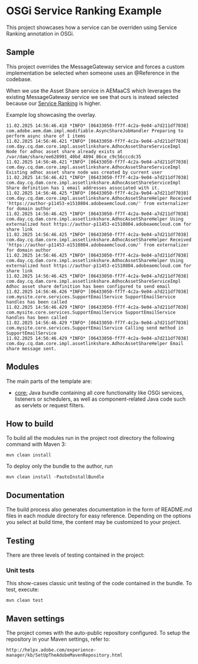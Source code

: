 # OSGi Service Ranking Example

This project showcases how a service can be overriden using Service Ranking annotation in OSGi.

## Sample

This project overrides the MessageGateway service and forces a custom implementation be selected when someone uses an @Reference in the codebase.

When we use the Asset Share service in AEMaaCS which leverages the existing MessageGateway service we see that ours is instead selected because our [Service Ranking](https://docs.osgi.org/specification/osgi.core/7.0.0/framework.service.html#framework.service.servicerankingorder) is higher.

Example log showcasing the overlay.

```
11.02.2025 14:56:46.418 *INFO* [06433050-ff7f-4c2a-9e04-a7d211df7038] com.adobe.aem.dam.impl.modifiable.AsyncShareJobHandler Preparing to perform async share of 1 items
11.02.2025 14:56:46.421 *INFO* [06433050-ff7f-4c2a-9e04-a7d211df7038] com.day.cq.dam.core.impl.assetlinkshare.AdhocAssetShareServiceImpl Node for adhoc asset share already exists at /var/dam/share/ee628991_40bd_4894_86ce_c9c56cccdc35
11.02.2025 14:56:46.421 *INFO* [06433050-ff7f-4c2a-9e04-a7d211df7038] com.day.cq.dam.core.impl.assetlinkshare.AdhocAssetShareServiceImpl Existing adhoc asset share node was created by current user
11.02.2025 14:56:46.421 *INFO* [06433050-ff7f-4c2a-9e04-a7d211df7038] com.day.cq.dam.core.impl.assetlinkshare.AdhocAssetShareServiceImpl Share definition has 1 email addresses associated with it.
11.02.2025 14:56:46.425 *INFO* [06433050-ff7f-4c2a-9e04-a7d211df7038] com.day.cq.dam.core.impl.assetlinkshare.AdhocAssetShareHelper Received 'https://author-p11453-e1510804.adobeaemcloud.com/' from externalizer for domain author
11.02.2025 14:56:46.425 *INFO* [06433050-ff7f-4c2a-9e04-a7d211df7038] com.day.cq.dam.core.impl.assetlinkshare.AdhocAssetShareHelper Using externalized host https://author-p11453-e1510804.adobeaemcloud.com for share link
11.02.2025 14:56:46.425 *INFO* [06433050-ff7f-4c2a-9e04-a7d211df7038] com.day.cq.dam.core.impl.assetlinkshare.AdhocAssetShareHelper Received 'https://author-p11453-e1510804.adobeaemcloud.com/' from externalizer for domain author
11.02.2025 14:56:46.425 *INFO* [06433050-ff7f-4c2a-9e04-a7d211df7038] com.day.cq.dam.core.impl.assetlinkshare.AdhocAssetShareHelper Using externalized host https://author-p11453-e1510804.adobeaemcloud.com for share link
11.02.2025 14:56:46.425 *INFO* [06433050-ff7f-4c2a-9e04-a7d211df7038] com.day.cq.dam.core.impl.assetlinkshare.AdhocAssetShareServiceImpl Adhoc asset share definition has been configured to send email
11.02.2025 14:56:46.426 *INFO* [06433050-ff7f-4c2a-9e04-a7d211df7038] com.mysite.core.services.SupportEmailService SupportEmailService handles has been called
11.02.2025 14:56:46.429 *INFO* [06433050-ff7f-4c2a-9e04-a7d211df7038] com.mysite.core.services.SupportEmailService SupportEmailService handles has been called
11.02.2025 14:56:46.429 *INFO* [06433050-ff7f-4c2a-9e04-a7d211df7038] com.mysite.core.services.SupportEmailService Calling send method in SupportEmailService
11.02.2025 14:56:46.429 *INFO* [06433050-ff7f-4c2a-9e04-a7d211df7038] com.day.cq.dam.core.impl.assetlinkshare.AdhocAssetShareHelper Email share message sent.
```

## Modules

The main parts of the template are:

* [core:](core/README.md) Java bundle containing all core functionality like OSGi services, listeners or schedulers, as well as component-related Java code such as servlets or request filters.

## How to build

To build all the modules run in the project root directory the following command with Maven 3:

    mvn clean install

To deploy only the bundle to the author, run

    mvn clean install -PautoInstallBundle

## Documentation

The build process also generates documentation in the form of README.md files in each module directory for easy reference. Depending on the options you select at build time, the content may be customized to your project.

## Testing

There are three levels of testing contained in the project:

### Unit tests

This show-cases classic unit testing of the code contained in the bundle. To
test, execute:

    mvn clean test

## Maven settings

The project comes with the auto-public repository configured. To setup the repository in your Maven settings, refer to:

    http://helpx.adobe.com/experience-manager/kb/SetUpTheAdobeMavenRepository.html
